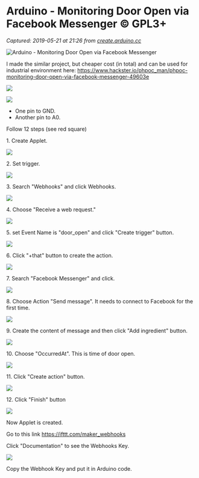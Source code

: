 # Arduino - Monitoring Door Open via Facebook Messenger © GPL3+

_Captured: 2019-05-21 at 21:26 from [create.arduino.cc](https://create.arduino.cc/projecthub/phpoc_man/arduino-monitoring-door-open-via-facebook-messenger-e96259)_

![Arduino - Monitoring Door Open via Facebook Messenger](https://hackster.imgix.net/uploads/attachments/899567/arduino-cover_AuV8BrM758.png?auto=compress%2Cformat&w=900&h=675&fit=min)

I made the similar project, but cheaper cost (in total) and can be used for industrial environment here: <https://www.hackster.io/phpoc_man/phpoc-monitoring-door-open-via-facebook-messenger-49603e>

![](https://hackster.imgix.net/uploads/attachments/899616/arduino-system-architecture_fJ27NeheHv.png?auto=compress%2Cformat&w=680&h=510&fit=max)

![](https://hackster.imgix.net/uploads/attachments/899594/arduino-wiring_EY54FXdiOm.jpg?auto=compress%2Cformat&w=680&h=510&fit=max)

  * One pin to GND.
  * Another pin to A0.

Follow 12 steps (see red square)

1\. Create Applet.

![](https://hackster.imgix.net/uploads/attachments/899595/1_i9DYqPAsay.png?auto=compress%2Cformat&w=680&h=510&fit=max)

2\. Set trigger.

![](https://hackster.imgix.net/uploads/attachments/899597/2_JX8m2Gl403.png?auto=compress%2Cformat&w=680&h=510&fit=max)

3\. Search "Webhooks" and click Webhooks.

![](https://hackster.imgix.net/uploads/attachments/899598/3_UR4Tx8koQj.png?auto=compress%2Cformat&w=680&h=510&fit=max)

4\. Choose "Receive a web request."

![](https://hackster.imgix.net/uploads/attachments/899599/4_7eELsRy0qj.png?auto=compress%2Cformat&w=680&h=510&fit=max)

5\. set Event Name is "door_open" and click "Create trigger" button.

![](https://hackster.imgix.net/uploads/attachments/899601/5_GOuoxpfeQs.png?auto=compress%2Cformat&w=680&h=510&fit=max)

6\. Click "+that" button to create the action.

![](https://hackster.imgix.net/uploads/attachments/899602/6_gEDf2H5lY1.png?auto=compress%2Cformat&w=680&h=510&fit=max)

7\. Search "Facebook Messenger" and click.

![](https://hackster.imgix.net/uploads/attachments/899603/7_S1Gbk3SOtC.png?auto=compress%2Cformat&w=680&h=510&fit=max)

8\. Choose Action "Send message". It needs to connect to Facebook for the first time.

![](https://hackster.imgix.net/uploads/attachments/899604/8_xB2axvMRKv.png?auto=compress%2Cformat&w=680&h=510&fit=max)

9\. Create the content of message and then click "Add ingredient" button.

![](https://hackster.imgix.net/uploads/attachments/899607/9_nchJZt25fi.png?auto=compress%2Cformat&w=680&h=510&fit=max)

10\. Choose "OccurredAt". This is time of door open.

![](https://hackster.imgix.net/uploads/attachments/899608/10_PrkI5gj3nX.png?auto=compress%2Cformat&w=680&h=510&fit=max)

11\. Click "Create action" button.

![](https://hackster.imgix.net/uploads/attachments/899610/11_pYQxx4w6Dy.png?auto=compress%2Cformat&w=680&h=510&fit=max)

12\. Click "Finish" button

![](https://hackster.imgix.net/uploads/attachments/899611/12_IgLJiFZnxQ.png?auto=compress%2Cformat&w=680&h=510&fit=max)

Now Applet is created.

Go to this link <https://ifttt.com/maker_webhooks>

Click "Documentation" to see the Webhooks Key.

![](https://hackster.imgix.net/uploads/attachments/899625/13_93EA2hYw2B.png?auto=compress%2Cformat&w=680&h=510&fit=max)

Copy the Webhook Key and put it in Arduino code.
